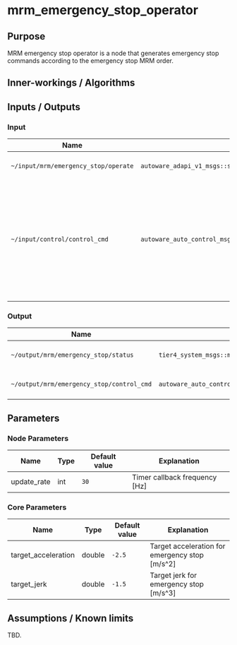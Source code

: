 # mrm_emergency_stop_operator

## Purpose

MRM emergency stop operator is a node that generates emergency stop commands according to the emergency stop MRM order.

## Inner-workings / Algorithms

## Inputs / Outputs

### Input

| Name                                 | Type                                                       | Description                                                                                                                   |
|--------------------------------------|------------------------------------------------------------|-------------------------------------------------------------------------------------------------------------------------------|
| `~/input/mrm/emergency_stop/operate` | `autoware_adapi_v1_msgs::srv::OperateMRM`                  | MRM execution order                                                                                                           |
| `~/input/control/control_cmd`        | `autoware_auto_control_msgs::msg::AckermannControlCommand` | Control command output from the last node of the control component. Used for the initial value of the emergency stop command. |
|                                      |                                                            |                                                                                                                               |

### Output

| Name                                      | Type                                                       | Description            |
|-------------------------------------------|------------------------------------------------------------|------------------------|
| `~/output/mrm/emergency_stop/status`      | `tier4_system_msgs::msg::MRMBehaviorStatus`                | MRM execution status   |
| `~/output/mrm/emergency_stop/control_cmd` | `autoware_auto_control_msgs::msg::AckermannControlCommand` | Emergency stop command |

## Parameters

### Node Parameters

| Name        | Type   | Default value | Explanation                               |
|-------------|--------|---------------|-------------------------------------------|
| update_rate | int    | `30`          | Timer callback frequency [Hz]             |

### Core Parameters

| Name                | Type   | Default value | Explanation                                    |
|---------------------|--------|---------------|------------------------------------------------|
| target_acceleration | double | `-2.5`        | Target acceleration for emergency stop [m/s^2] |
| target_jerk         | double | `-1.5`        | Target jerk for emergency stop [m/s^3]         |

## Assumptions / Known limits

TBD.
